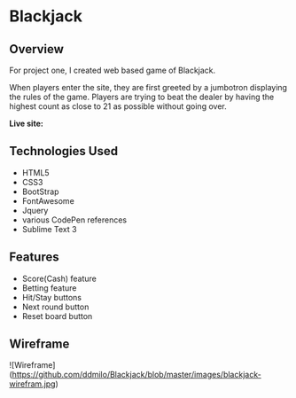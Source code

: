 # Blackjack

## Overview

For project one, I created web based game of Blackjack. 

When players enter the site, they are first greeted by a jumbotron displaying the rules of the game. Players are trying to beat the dealer by having the highest count as close to 21 as possible without going over. 

**Live site:** 

## Technologies Used
* HTML5
* CSS3
* BootStrap
* FontAwesome
* Jquery
* various CodePen references
* Sublime Text 3

## Features
* Score(Cash) feature
* Betting feature
* Hit/Stay buttons
* Next round button
* Reset board button


## Wireframe
 ![Wireframe] (https://github.com/ddmilo/Blackjack/blob/master/images/blackjack-wirefram.jpg)

